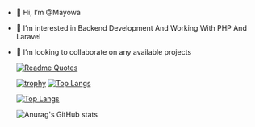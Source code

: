 - 👋 Hi, I’m @Mayowa
- 👀 I’m interested in Backend Development And Working With PHP And Laravel
- 💞️ I’m looking to collaborate on any available projects

  
     
     [![Readme Quotes](https://quotes-github-readme.vercel.app/api?type=horizontal&theme=dark)](https://github.com/piyushsuthar/github-readme-quotes)


     
     [![trophy](https://github-profile-trophy.vercel.app/?username=Mayoral13)](https://github.com/ryo-ma/github-profile-trophy)
     [![Top Langs](https://github-readme-stats.vercel.app/api/top-langs/?username=Mayoral13&exclude_repo=github-Fantasy-One-DAPP-V1)](https://github.com/anuraghazra/github-readme-stats)
     
     [![Top Langs](https://github-readme-stats.vercel.app/api/top-langs/?username=Mayoral13&langs_count=10)](https://github.com/anuraghazra/github-readme-stats)
     
     ![Anurag's GitHub stats](https://github-readme-stats.vercel.app/api?username=Mayoral13&show_icons=true&theme=transparent)


   

<!---
Mayoral13/Mayoral13 is a ✨ special ✨ repository because its `README.md` (this file) appears on your GitHub profile.
You can click the Preview link to take a look at your changes.
--->
